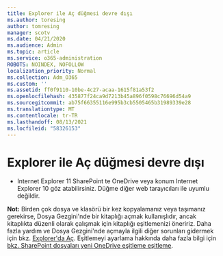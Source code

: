 ```yaml
---
title: Explorer ile Aç düğmesi devre dışı
ms.author: toresing
author: tomresing
manager: scotv
ms.date: 04/21/2020
ms.audience: Admin
ms.topic: article
ms.service: o365-administration
ROBOTS: NOINDEX, NOFOLLOW
localization_priority: Normal
ms.collection: Adm_O365
ms.custom: ''
ms.assetid: ff0f9110-10be-4c27-acaa-1615f81a53f2
ms.openlocfilehash: 435877f24ca9d7213b45a896f0598c76696d54a9
ms.sourcegitcommit: ab75f66355116e995b3cb5505465b31989339e28
ms.translationtype: MT
ms.contentlocale: tr-TR
ms.lasthandoff: 08/13/2021
ms.locfileid: "58326153"
---
```

# <a name="the-open-with-explorer-button-is-disabled"></a>Explorer ile Aç düğmesi devre dışı

- Internet Explorer 11 SharePoint te OneDrive veya konum Internet Explorer 10 göz atabilirsiniz. Düğme diğer web tarayıcıları ile uyumlu değildir.
    
**Not:** Birden çok dosya ve klasörü bir kez kopyalamanız veya taşımanız gerekirse, Dosya Gezgini'nde bir kitaplığı açmak kullanışlıdır, ancak kitaplıkta düzenli olarak çalışmak için kitaplığı eşitlemenizi öneririz. Daha fazla yardım ve Dosya Gezgini'nde açmayla ilgili diğer sorunları gidermek için bkz. [Explorer'da Aç](https://go.microsoft.com/fwlink/?linkid=871665). Eşitlemeyi ayarlama hakkında daha fazla bilgi için [bkz. SharePoint dosyaları yeni OneDrive eşitleme eşitleme](https://go.microsoft.com/fwlink/?linkid=871666). 
  

